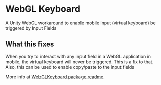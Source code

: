 # WebGL Keyboard
A Unity WebGL workaround to enable mobile input (virtual keyboard) be triggered by Input Fields

## What this fixes
When you try to interact with any input field in a WebGL application in mobile, the virtual keyboard will never be triggered. This is a fix to that. Also, this can be used to enable copy/paste to the input fields

More info at [WebGLKeyboard package readme](Packages/WebGLKeyboard/README.md).
